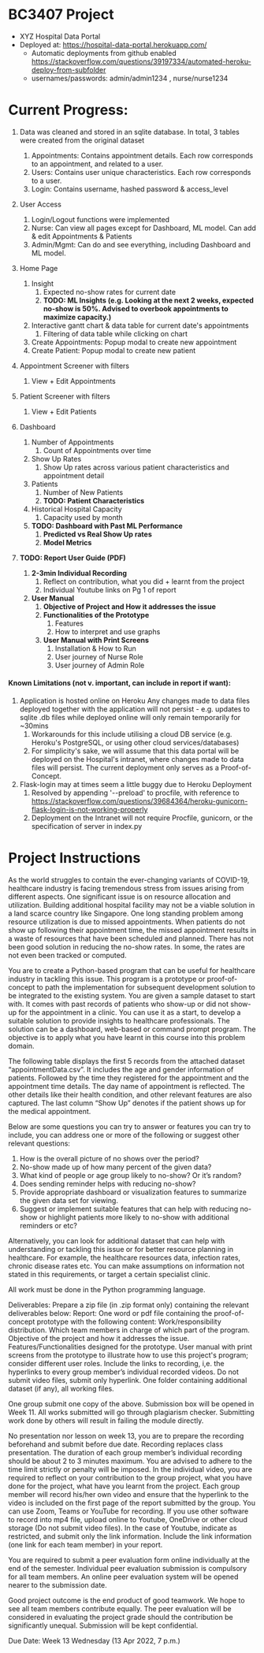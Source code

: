# BC3407 Project

- XYZ Hospital Data Portal
- Deployed at: https://hospital-data-portal.herokuapp.com/
    - Automatic deployments from github
      enabled https://stackoverflow.com/questions/39197334/automated-heroku-deploy-from-subfolder
    - usernames/passwords: admin/admin1234 , nurse/nurse1234

# Current Progress:
1. Data was cleaned and stored in an sqlite database. In total, 3 tables were created from the original dataset
    1. Appointments: Contains appointment details. Each row corresponds to an appointment, and related to a user.
    2. Users: Contains user unique characteristics. Each row corresponds to a user.
    3. Login: Contains username, hashed password & access_level


2. User Access
    1. Login/Logout functions were implemented
    2. Nurse: Can view all pages except for Dashboard, ML model. Can add & edit Appointments & Patients
    3. Admin/Mgmt: Can do and see everything, including Dashboard and ML model.


3. Home Page
    1. Insight
       1. Expected no-show rates for current date
       2. **TODO: ML Insights (e.g. Looking at the next 2 weeks, expected no-show is 50%. Advised to overbook
           appointments to maximize capacity.)**
    2. Interactive gantt chart & data table for current date's appointments
        1. Filtering of data table while clicking on chart
    3. Create Appointments: Popup modal to create new appointment
    4. Create Patient: Popup modal to create new patient


4. Appointment Screener with filters
    1. View + Edit Appointments
5. Patient Screener with filters
    1. View + Edit Patients


6. Dashboard
   1. Number of Appointments
      1. Count of Appointments over time
   2. Show Up Rates
      1. Show Up rates across various patient characteristics and appointment detail
   3. Patients
      1. Number of New Patients
      2. **TODO: Patient Characteristics**
   4. Historical Hospital Capacity
      1. Capacity used by month
   5. **TODO: Dashboard with Past ML Performance**
      1. **Predicted vs Real Show Up rates**
      2. **Model Metrics**


7. **TODO: Report User Guide (PDF)**
   1. **2-3min Individual Recording**
      1. Reflect on contribution, what you did + learnt from the project
      2. Individual Youtube links on Pg 1 of report
   2. **User Manual**
      1. **Objective of Project and How it addresses the issue**
      2. **Functionalities of the Prototype**
         1. Features
         2. How to interpret and use graphs 
      3. **User Manual with Print Screens**
         1. Installation & How to Run
         2. User journey of Nurse Role 
         3. User journey of Admin Role

    
#### Known Limitations (not v. important, can include in report if want):

1. Application is hosted online on Heroku Any changes made to data files deployed together with the application will not
   persist - e.g. updates to sqlite .db files while deployed online will only remain temporarily for ~30mins
    1. Workarounds for this include utilising a cloud DB service (e.g. Heroku's PostgreSQL, or using other cloud
       services/databases)
    2. For simplicity's sake, we will assume that this data portal will be deployed on the Hospital's intranet, where
       changes made to data files will persist. The current deployment only serves as a Proof-of-Concept.
2. Flask-login may at times seem a little buggy due to Heroku Deployment
    1. Resolved by appending '--preload' to procfile, with reference
       to https://stackoverflow.com/questions/39684364/heroku-gunicorn-flask-login-is-not-working-properly
    2. Deployment on the Intranet will not require Procfile, gunicorn, or the specification of server in index.py

# Project Instructions

As the world struggles to contain the ever-changing variants of COVID-19, healthcare industry is facing tremendous
stress from issues arising from different aspects. One significant issue is on resource allocation and utilization.
Building additional hospital facility may not be a viable solution in a land scarce country like Singapore. One long
standing problem among resource utilization is due to missed appointments. When patients do not show up following their
appointment time, the missed appointment results in a waste of resources that have been scheduled and planned. There has
not been good solution in reducing the no-show rates. In some, the rates are not even been tracked or computed.

You are to create a Python-based program that can be useful for healthcare industry in tackling this issue. This program
is a prototype or proof-of-concept to path the implementation for subsequent development solution to be integrated to
the existing system. You are given a sample dataset to start with. It comes with past records of patients who show-up or
did not show-up for the appointment in a clinic. You can use it as a start, to develop a suitable solution to provide
insights to healthcare professionals. The solution can be a dashboard, web-based or command prompt program. The
objective is to apply what you have learnt in this course into this problem domain.

The following table displays the first 5 records from the attached dataset “appointmentData.csv”. It includes the age
and gender information of patients. Followed by the time they registered for the appointment and the appointment time
details. The day name of appointment is reflected. The other details like their health condition, and other relevant
features are also captured. The last column “Show Up” denotes if the patient shows up for the medical appointment.

Below are some questions you can try to answer or features you can try to include, you can address one or more of the
following or suggest other relevant questions:

1. How is the overall picture of no shows over the period?
2. No-show made up of how many percent of the given data?
3. What kind of people or age group likely to no-show? Or it’s random?
5. Does sending reminder helps with reducing no-show?
6. Provide appropriate dashboard or visualization features to summarize the given data set for viewing.
7. Suggest or implement suitable features that can help with reducing no-show or highlight patients more likely to
   no-show with additional reminders or etc?

Alternatively, you can look for additional dataset that can help with understanding or tackling this issue or for better
resource planning in healthcare. For example, the healthcare resources data, infection rates, chronic disease rates etc.
You can make assumptions on information not stated in this requirements, or target a certain specialist clinic.

All work must be done in the Python programming language.

Deliverables:
Prepare a zip file (in .zip format only) containing the relevant deliverables below:
Report: One word or pdf file containing the proof-of-concept prototype with the following content:
Work/responsibility distribution. Which team members in charge of which part of the program. Objective of the project
and how it addresses the issue. Features/Functionalities designed for the prototype. User manual with print screens from
the prototype to illustrate how to use this project's program; consider different user roles. Include the links to
recording, i,e. the hyperlinks to every group member’s individual recorded videos. Do not submit video files, submit
only hyperlink. One folder containing additional dataset (if any), all working files.

One group submit one copy of the above. Submission box will be opened in Week 11. All works submitted will go through
plagiarism checker. Submitting work done by others will result in failing the module directly.

No presentation nor lesson on week 13, you are to prepare the recording beforehand and submit before due date. Recording
replaces class presentation. The duration of each group member’s individual recording should be about 2 to 3 minutes
maximum. You are advised to adhere to the time limit strictly or penalty will be imposed. In the individual video, you
are required to reflect on your contribution to the group project, what you have done for the project, what have you
learnt from the project. Each group member will record his/her own video and ensure that the hyperlink to the video is
included on the first page of the report submitted by the group. You can use Zoom, Teams or YouTube for recording. If
you use other software to record into mp4 file, upload online to Youtube, OneDrive or other cloud storage (Do not submit
video files). In the case of Youtube, indicate as restricted, and submit only the link information. Include the link
information (one link for each team member) in your report.

You are required to submit a peer evaluation form online individually at the end of the semester. Individual peer
evaluation submission is compulsory for all team members. An online peer evaluation system will be opened nearer to the
submission date.

Good project outcome is the end product of good teamwork. We hope to see all team members contribute equally. The peer
evaluation will be considered in evaluating the project grade should the contribution be significantly unequal.
Submission will be kept confidential.

Due Date:
Week 13 Wednesday (13 Apr 2022, 7 p.m.)